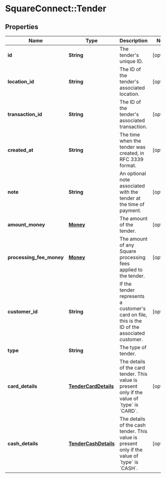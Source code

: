 # SquareConnect::Tender

## Properties
Name | Type | Description | Notes
------------ | ------------- | ------------- | -------------
**id** | **String** | The tender&#39;s unique ID. | [optional] 
**location_id** | **String** | The ID of the tender&#39;s associated location. | [optional] 
**transaction_id** | **String** | The ID of the tender&#39;s associated transaction. | [optional] 
**created_at** | **String** | The time when the tender was created, in RFC 3339 format. | [optional] 
**note** | **String** | An optional note associated with the tender at the time of payment. | [optional] 
**amount_money** | [**Money**](Money.md) | The amount of the tender. | [optional] 
**processing_fee_money** | [**Money**](Money.md) | The amount of any Square processing fees applied to the tender. | [optional] 
**customer_id** | **String** | If the tender represents a customer&#39;s card on file, this is the ID of the associated customer. | [optional] 
**type** | **String** | The type of tender. | 
**card_details** | [**TenderCardDetails**](TenderCardDetails.md) | The details of the card tender. This value is present only if the value of &#x60;type&#x60; is &#x60;CARD&#x60;. | [optional] 
**cash_details** | [**TenderCashDetails**](TenderCashDetails.md) | The details of the cash tender. This value is present only if the value of &#x60;type&#x60; is &#x60;CASH&#x60;. | [optional] 


